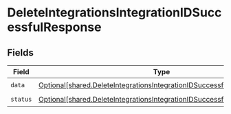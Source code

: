 # DeleteIntegrationsIntegrationIDSuccessfulResponse


## Fields

| Field                                                                                                                                                          | Type                                                                                                                                                           | Required                                                                                                                                                       | Description                                                                                                                                                    |
| -------------------------------------------------------------------------------------------------------------------------------------------------------------- | -------------------------------------------------------------------------------------------------------------------------------------------------------------- | -------------------------------------------------------------------------------------------------------------------------------------------------------------- | -------------------------------------------------------------------------------------------------------------------------------------------------------------- |
| `data`                                                                                                                                                         | [Optional[shared.DeleteIntegrationsIntegrationIDSuccessfulResponseData]](undefined/models/shared/deleteintegrationsintegrationidsuccessfulresponsedata.md)     | :heavy_check_mark:                                                                                                                                             | N/A                                                                                                                                                            |
| `status`                                                                                                                                                       | [Optional[shared.DeleteIntegrationsIntegrationIDSuccessfulResponseStatus]](undefined/models/shared/deleteintegrationsintegrationidsuccessfulresponsestatus.md) | :heavy_check_mark:                                                                                                                                             | N/A                                                                                                                                                            |